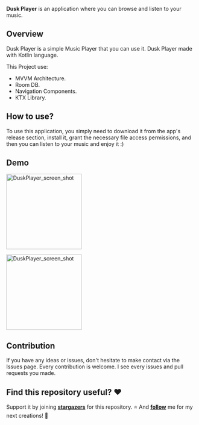 **Dusk Player** is an application where you can browse and listen to your music.

## Overview

Dusk Player is a simple Music Player that you can use it. Dusk Player made with Kotlin language.

This Project use:

- MVVM Architecture.
- Room DB.
- Navigation Components.
- KTX Library.

## How to use?

To use this application, you simply need to download it from the app's release section, install it, grant the necessary file access permissions, and then you can listen to your music and enjoy it :)

## Demo

<img src="https://github.com/miladgoli/DuskPlayer/assets/75157969/38a6ca17-b7aa-4431-a516-cf77d49c94bb" alt="DuskPlayer_screen_shot" width="200"/> 

<img src="https://github.com/miladgoli/DuskPlayer/assets/75157969/485355f1-18ca-4df9-8539-d93b62e9a9d9
" alt="DuskPlayer_screen_shot" width="200"/>

## Contribution

If you have any ideas or issues, don't hesitate to make contact via the Issues page. Every contribution is welcome. I see every issues and pull requests you made.

## Find this repository useful? ❤️

Support it by joining **[stargazers](https://github.com/miladgoli/NewsApp/stargazers](https://github.com/miladgoli/DuskPlayer/stargazers))** for this repository. ⭐
And **[follow](https://github.com/miladgoli)** me for my next creations! 🤩
